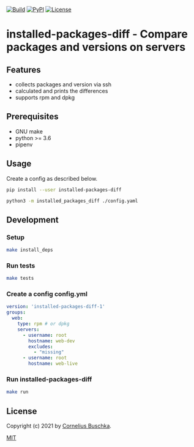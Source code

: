 [![Build](https://img.shields.io/github/workflow/status/cbuschka/installed-packages-diff/build)](https://github.io/cbuschka/installed-packages-diff) [![PyPI](https://img.shields.io/pypi/v/installed-packages-diff)](https://pypi.org/project/installed-packages-diff/) [![License](https://img.shields.io/badge/License-MIT-lightgrey.svg)](https://github.com/cbuschka/installed-packages-diff/blob/main/license.txt)
# installed-packages-diff - Compare packages and versions on servers

## Features

* collects packages and version via ssh
* calculated and prints the differences
* supports rpm and dpkg

## Prerequisites

* GNU make
* python >= 3.6
* pipenv

## Usage

Create a config as described below.

```bash
pip install --user installed-packages-diff

python3 -m installed_packages_diff ./config.yaml
```

## Development

### Setup

```bash
make install_deps
```

### Run tests

```bash
make tests
```

### Create a config config.yml

```yaml
version: 'installed-packages-diff-1'
groups:
  web:
    type: rpm # or dpkg
    servers:
      - username: root
        hostname: web-dev
        excludes:
          - "missing"
      - username: root
        hostname: web-live
```

### Run installed-packages-diff

```bash
make run
```

## License

Copyright (c) 2021 by [Cornelius Buschka](https://github.com/cbuschka).

[MIT](./license.txt)
